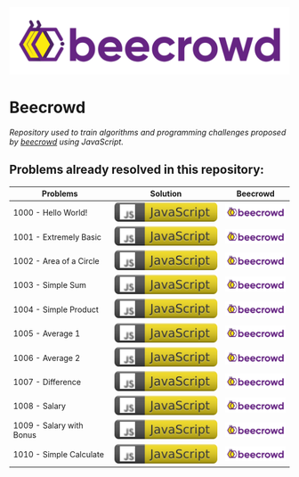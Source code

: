 ![](./img/beecrowd.png)

# Beecrowd

_Repository used to train algorithms and programming challenges proposed by [beecrowd](https://www.beecrowd.com.br/) using JavaScript._

## Problems already resolved in this repository:

| Problems                 | Solution                                     | Beecrowd                                                                                                             |
| ------------------------ | -------------------------------------------- | -------------------------------------------------------------------------------------------------------------------- |
| 1000 - Hello World!      | [![](./img/js-icon.svg)](./problems/1000.js) | [<img src="./img/beecrowd.png" alt="drawing" width="110"/>](https://www.beecrowd.com.br/judge/en/problems/view/1000) |
| 1001 - Extremely Basic   | [![](./img/js-icon.svg)](./problems/1001.js) | [<img src="./img/beecrowd.png" alt="drawing" width="110"/>](https://www.beecrowd.com.br/judge/en/problems/view/1001) |
| 1002 - Area of a Circle  | [![](./img/js-icon.svg)](./problems/1002.js) | [<img src="./img/beecrowd.png" alt="drawing" width="110"/>](https://www.beecrowd.com.br/judge/en/problems/view/1002) |
| 1003 - Simple Sum        | [![](./img/js-icon.svg)](./problems/1003.js) | [<img src="./img/beecrowd.png" alt="drawing" width="110"/>](https://www.beecrowd.com.br/judge/en/problems/view/1003) |
| 1004 - Simple Product    | [![](./img/js-icon.svg)](./problems/1004.js) | [<img src="./img/beecrowd.png" alt="drawing" width="110"/>](https://www.beecrowd.com.br/judge/en/problems/view/1004) |
| 1005 - Average 1         | [![](./img/js-icon.svg)](./problems/1005.js) | [<img src="./img/beecrowd.png" alt="drawing" width="110"/>](https://www.beecrowd.com.br/judge/en/problems/view/1005) |
| 1006 - Average 2         | [![](./img/js-icon.svg)](./problems/1006.js) | [<img src="./img/beecrowd.png" alt="drawing" width="110"/>](https://www.beecrowd.com.br/judge/en/problems/view/1006) |
| 1007 - Difference        | [![](./img/js-icon.svg)](./problems/1007.js) | [<img src="./img/beecrowd.png" alt="drawing" width="110"/>](https://www.beecrowd.com.br/judge/en/problems/view/1007) |
| 1008 - Salary            | [![](./img/js-icon.svg)](./problems/1008.js) | [<img src="./img/beecrowd.png" alt="drawing" width="110"/>](https://www.beecrowd.com.br/judge/en/problems/view/1008) |
| 1009 - Salary with Bonus | [![](./img/js-icon.svg)](./problems/1009.js) | [<img src="./img/beecrowd.png" alt="drawing" width="110"/>](https://www.beecrowd.com.br/judge/en/problems/view/1009) |
| 1010 - Simple Calculate  | [![](./img/js-icon.svg)](./problems/1010.js) | [<img src="./img/beecrowd.png" alt="drawing" width="110"/>](https://www.beecrowd.com.br/judge/en/problems/view/1010) |
